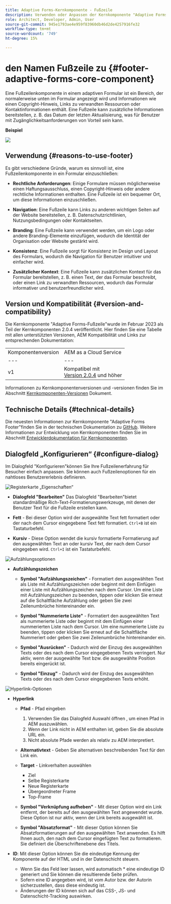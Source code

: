 ```yaml
---
title: Adaptive Forms-Kernkomponente - Fußzeile
description: Verwenden oder Anpassen der Kernkomponente "Adaptive Forms-Fußzeile".
role: Architect, Developer, Admin, User
source-git-commit: 945e1793ae4e959f83960db46d2de4257916fe32
workflow-type: tm+mt
source-wordcount: '749'
ht-degree: 15%

---
```



# den Namen Fußzeile zu {#footer-adaptive-forms-core-component}

Eine Fußzeilenkomponente in einem adaptiven Formular ist ein Bereich, der normalerweise unten im Formular angezeigt wird und Informationen wie einen Copyright-Hinweis, Links zu verwandten Ressourcen oder Kontaktinformationen enthält. Eine Fußzeile kann zusätzliche Informationen bereitstellen, z. B. das Datum der letzten Aktualisierung, was für Benutzer mit Zugänglichkeitsanforderungen von Vorteil sein kann.

**Beispiel**

![](/help/adaptive-forms/assets/footer.png)

## Verwendung {#reasons-to-use-footer}

Es gibt verschiedene Gründe, warum es sinnvoll ist, eine Fußzeilenkomponente in ein Formular einzuschließen:

* **Rechtliche Anforderungen**: Einige Formulare müssen möglicherweise einen Haftungsausschluss, einen Copyright-Hinweis oder andere rechtliche Informationen enthalten. Eine Fußzeile ist ein bequemer Ort, um diese Informationen einzuschließen.

* **Navigation**: Eine Fußzeile kann Links zu anderen wichtigen Seiten auf der Website bereitstellen, z. B. Datenschutzrichtlinien, Nutzungsbedingungen oder Kontaktseiten.

* **Branding**: Eine Fußzeile kann verwendet werden, um ein Logo oder andere Branding-Elemente einzufügen, wodurch die Identität der Organisation oder Website gestärkt wird.

* **Konsistenz**: Eine Fußzeile sorgt für Konsistenz im Design und Layout des Formulars, wodurch die Navigation für Benutzer intuitiver und einfacher wird.

* **Zusätzlicher Kontext**: Eine Fußzeile kann zusätzlichen Kontext für das Formular bereitstellen, z. B. einen Text, der das Formular beschreibt, oder einen Link zu verwandten Ressourcen, wodurch das Formular informativer und benutzerfreundlicher wird.

## Version und Kompatibilität {#version-and-compatibility}

Die Kernkomponente &quot;Adaptive Forms-Fußzeile&quot;wurde im Februar 2023 als Teil der Kernkomponenten 2.0.4 veröffentlicht. Hier finden Sie eine Tabelle mit allen unterstützten Versionen, AEM Kompatibilität und Links zur entsprechenden Dokumentation:

|  |  |
|---|---|
| Komponentenversion | AEM as a Cloud Service |
| --- | --- |
| v1 | Kompatibel mit<br>[Version 2.0.4](/help/versions.md) und höher | Kompatibel | Kompatibel |

Informationen zu Kernkomponentenversionen und -versionen finden Sie im Abschnitt [Kernkomponenten-Versionen](/help/versions.md) Dokument.

<!-- ## Sample Component Output {#sample-component-output}

To experience the Accordion Component as well as see examples of its configuration options as well as HTML and JSON output, visit the [Component Library](https://adobe.com/go/aem_cmp_library_accordion). -->

## Technische Details {#technical-details}

Die neuesten Informationen zur Kernkomponente &quot;Adaptive Forms Footer&quot;finden Sie in der technischen Dokumentation zu [GitHub](https://github.com/adobe/aem-core-forms-components/tree/master/ui.af.apps/src/main/content/jcr_root/apps/core/fd/components/form/footer/v1/footer). Weitere Informationen zur Entwicklung von Kernkomponenten finden Sie im Abschnitt [Entwicklerdokumentation für Kernkomponenten](/help/developing/overview.md).


## Dialogfeld „Konfigurieren“ {#configure-dialog}

Im Dialogfeld &quot;Konfigurieren&quot;können Sie Ihre Fußzeilenerfahrung für Besucher einfach anpassen. Sie können auch Fußzeilenoptionen für ein nahtloses Benutzererlebnis definieren.

![Registerkarte „Eigenschaften“](/help/adaptive-forms/assets/footer_propertiestab.png)

* **Dialogfeld &quot;Bearbeiten&quot;**
Das Dialogfeld &quot;Bearbeiten&quot;bietet standardmäßige Rich-Text-Formatierungswerkzeuge, mit denen der Benutzer Text für die Fußzeile erstellen kann.

* **Fett** - Bei dieser Option wird der ausgewählte Text fett formatiert oder der nach dem Cursor eingegebene Text fett formatiert. `Ctrl+B` ist ein Tastaturbefehl.

* **Kursiv** - Diese Option wendet die kursiv formatierte Formatierung auf den ausgewählten Text an oder kursiv Text, der nach dem Cursor eingegeben wird. `Ctrl+I` ist ein Tastaturbefehl.

![Aufzählungsoptionen](/help/adaptive-forms/assets/footer_bullet.png)


* **Aufzählungszeichen**

   * **Symbol &quot;Aufzählungszeichen&quot;** - Formatiert den ausgewählten Text als Liste mit Aufzählungszeichen oder beginnt mit dem Einfügen einer Liste mit Aufzählungszeichen nach dem Cursor. Um eine Liste mit Aufzählungszeichen zu beenden, tippen oder klicken Sie erneut auf die Schaltfläche Aufzählung oder geben Sie zwei Zeilenumbrüche hintereinander ein.

   * **Symbol &quot;Nummerierte Liste&quot;** - Formatiert den ausgewählten Text als nummerierte Liste oder beginnt mit dem Einfügen einer nummerierten Liste nach dem Cursor. Um eine nummerierte Liste zu beenden, tippen oder klicken Sie erneut auf die Schaltfläche Nummeriert oder geben Sie zwei Zeilenumbrüche hintereinander ein.

   * **Symbol &quot;Ausrücken&quot;** - Dadurch wird der Einzug des ausgewählten Texts oder des nach dem Cursor eingegebenen Texts verringert. Nur aktiv, wenn der ausgewählte Text bzw. die ausgewählte Position bereits eingerückt ist.

   * **Symbol &quot;Einzug&quot;** - Dadurch wird der Einzug des ausgewählten Texts oder des nach dem Cursor eingegebenen Texts erhöht.

![Hyperlink-Optionen](/help/adaptive-forms/assets/footer_link.png)

* **Hyperlink**

   * **Pfad** - Pfad eingeben
      1. Verwenden Sie das Dialogfeld Auswahl öffnen , um einen Pfad in AEM auszuwählen.
      1. Wenn der Link nicht in AEM enthalten ist, geben Sie die absolute URL ein.
      1. Nicht absolute Pfade werden als relativ zu AEM interpretiert.
   * **Alternativtext** - Geben Sie alternativen beschreibenden Text für den Link ein.

   * **Target** - Linkverhalten auswählen
      * Ziel
      * Selbe Registerkarte
      * Neue Registerkarte
      * Übergeordneter Frame
      * Top-Frame
   * **Symbol &quot;Verknüpfung aufheben&quot;** - Mit dieser Option wird ein Link entfernt, der bereits auf den ausgewählten Text angewendet wurde. Diese Option ist nur aktiv, wenn der Link bereits ausgewählt ist.

   * **Symbol &quot;Absatzformat&quot;** - Mit dieser Option können Sie Absatzformatierungen auf den ausgewählten Text anwenden. Es hilft Ihnen auch, den nach dem Cursor eingefügten Text zu formatieren. Sie definiert die Überschriftenebene des Titels.



* **ID**: Mit dieser Option können Sie die eindeutige Kennung der Komponente auf der HTML und in der Datenschicht steuern.

   * Wenn Sie das Feld leer lassen, wird automatisch * eine eindeutige ID generiert und Sie können die resultierende Seite prüfen.
   * Sofern eine ID angegeben wird, ist vom Autor bzw. der Autorin sicherzustellen, dass diese eindeutig ist.
   * Änderungen der ID können sich auf das CSS-, JS- und Datenschicht-Tracking auswirken.


